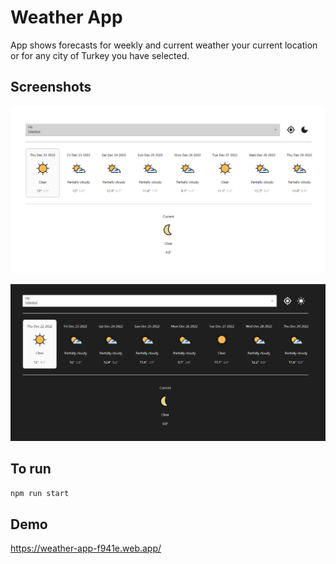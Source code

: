 # Weather App

App shows forecasts for weekly and current weather your current location or for any city of Turkey you have selected.

## Screenshots

![ss_1](./ss_1.png)

![ss_2](./ss_2.png)

## To run

```npm run start```

## Demo

https://weather-app-f941e.web.app/